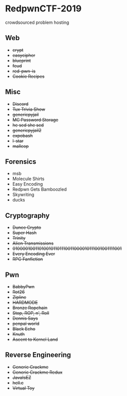 # RedpwnCTF-2019

crowdsourced problem hosting

## Web
* ~~crypt~~
* ~~easycipher~~
* ~~blueprint~~
* ~~feud~~
* ~~red-pwn-is~~
* ~~Cookie Recipes~~

## Misc
* ~~Discord~~
* ~~Tux Trivia Show~~
* ~~genericpyjail~~
* ~~MC Password Storage~~
* ~~he sed she sed~~
* ~~genericpyjail2~~
* ~~expobash~~
* ~~l-star~~
* ~~mallcop~~

## Forensics
* msb
* Molecule Shirts
* Easy Encoding
* Redpwn Gets Bamboozled
* Skywriting
* ducks

## Cryptography
* ~~Dunce Crypto~~
* ~~Super Hash~~
* ~~Trinity~~
* ~~Alien Transmissions~~
* ~~010000100110100101101110011000010111001001111001~~
* ~~Every Encoding Ever~~
* ~~RPG Fanfiction~~

## Pwn
* ~~BabbyPwn~~
* ~~Rot26~~
* ~~Zipline~~
* ~~HARDMODE~~
* ~~Bronze Ropchain~~
* ~~Stop, ROP, n', Roll~~
* ~~Dennis Says~~
* ~~penpal world~~
* ~~Black Echo~~
* ~~Knuth~~
* ~~Ascent to Kernel Land~~

## Reverse Engineering
* ~~Generic Crackme~~
* ~~Generic Crackme Redux~~
* ~~JavaIsEZ~~
* ~~hell.c~~
* ~~Virtual Toy~~
